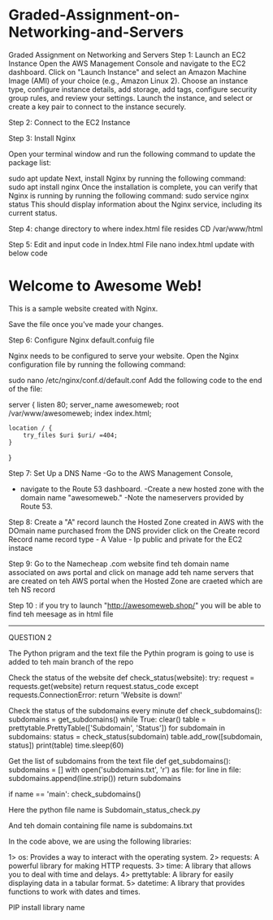 # Graded-Assignment-on-Networking-and-Servers
Graded Assignment on Networking and Servers
Step 1:  Launch an EC2 Instance
Open the AWS Management Console and navigate to the EC2 dashboard.
Click on "Launch Instance" and select an Amazon Machine Image (AMI) of your choice (e.g., Amazon Linux 2).
Choose an instance type, configure instance details, add storage, add tags, configure security group rules, and review your settings.
Launch the instance, and select or create a key pair to connect to the instance securely.

Step 2: Connect to the EC2 Instance

Step 3: Install Nginx

Open your terminal window and run the following command to update the package list:

sudo apt update
Next, install Nginx by running the following command:
sudo apt install nginx
Once the installation is complete, you can verify that Nginx is running by running the following command:
sudo service nginx status
This should display information about the Nginx service, including its current status.

Step 4: change directory to where index.html file resides 
CD /var/www/html

Step 5: Edit and input code in   Index.html File
nano index.html
update with below code 
<!DOCTYPE html>
<html>
<head>
    <title>Awesome Web</title>
</head>
<body>
    <h1>Welcome to Awesome Web!</h1>
    <p>This is a sample website created with Nginx.</p>
</body>
</html>


Save the file once you've made your changes.

Step 6: Configure Nginx default.confuig file 

Nginx needs to be configured to serve your website. Open the Nginx configuration file by running the following command:

sudo nano /etc/nginx/conf.d/default.conf
Add the following code to the end of the file:


server {
    listen 80;
    server_name awesomeweb;
    root /var/www/awesomeweb;
    index index.html;

    location / {
        try_files $uri $uri/ =404;
    }
}

Step 7:  Set Up a DNS Name
-Go to the AWS Management Console,
- navigate to the Route 53 dashboard.
-Create a new hosted zone with the domain name "awesomeweb."
-Note the nameservers provided by Route 53.

Step 8: Create a "A" record 
launch the Hosted Zone created in AWS with the DOmain name purchased from the DNS provider
click on  the Create record 
Record name  record type - A
Value - Ip public and private for the EC2 instace 

Step 9: Go  to the Namecheap .com website 
find teh domain name associated on aws portal and click on manage 
add teh name servers that are created on teh AWS portal when the Hosted Zone are craeted which are teh NS record 

Step 10 :  if you try to launch  "http://awesomeweb.shop/" you will be able to find teh meesage as in html file 

**********************************************************************************************************************************************************
QUESTION 2

The Python prigram  and the text file the Pythin program is going to use is added to teh main branch of the repo 

Check the status of the website
def check_status(website): try: request = requests.get(website) return request.status_code except requests.ConnectionError: return 'Website is down!'

Check the status of the subdomains every minute
def check_subdomains(): subdomains = get_subdomains() while True: clear() table = prettytable.PrettyTable(['Subdomain', 'Status']) for subdomain in subdomains: status = check_status(subdomain) table.add_row([subdomain, status]) print(table) time.sleep(60)

Get the list of subdomains from the text file
def get_subdomains(): subdomains = [] with open('subdomains.txt', 'r') as file: for line in file: subdomains.append(line.strip()) return subdomains


if name == 'main': check_subdomains()

Here the python file name is 
Subdomain_status_check.py

And teh domain containing file name is 
subdomains.txt


In the code above, we are using the following libraries:

1> os: Provides a way to interact with the operating system.
2> requests: A powerful library for making HTTP requests.
3> time: A library that allows you to deal with time and delays.
4> prettytable: A library for easily displaying data in a tabular format.
5> datetime: A library that provides functions to work with dates and times.

PIP install library name

